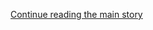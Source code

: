 <div id="app">

<div class="css-1ichrj1 e12j3pa50">

<div class="css-1lzk3av e12j3pa51">

<div class="css-142l3g4">

[Continue reading the main
story](#after-dfp-ad-top)

<div class="ad dfp-ad-top-wrapper" style="text-align:center;height:100%;display:block">

<div id="dfp-ad-top" class="place-ad" data-position="top" data-size-key="top">

</div>

</div>

<div id="after-dfp-ad-top">

</div>

</div>

</div>

</div>

<div>

<div class="NYTAppHideMasthead css-1r6wvpq e1suatyy0">

<div class="section css-ui9rw0 e1suatyy2">

<div class="css-11hrj97 er09x8g0">

<div class="css-6n7j50">

</div>

<span class="css-1dv1kvn">Sections</span>

<div class="css-10488qs">

<span class="css-1dv1kvn">SEARCH</span>

</div>

[Skip to content](#site-content)[Skip to site
index](#site-index)

</div>

<div class="css-8xdxq2 e1huz5gh0">

</div>

<div class="css-8pe5zk">

  - [English](/)
  - [Español](https://www.nytimes3xbfgragh.onion/es/)
  - [中文](https://cn.nytimes3xbfgragh.onion)

</div>

</div>

<div id="masthead-bar-one" class="section hasLinks css-165o1d9 e1csuq9d3">

<div class="css-bpgv3s e1csuq9d0">

</div>

<div class="css-1uqjmks e1csuq9d1">

</div>

<div class="css-9e9ivx">

[](https://myaccount.nytimes3xbfgragh.onion/auth/login?response_type=cookie&client_id=vi)

</div>

<div class="css-bfvq22 e1csuq9d2">

[Today’s
Paper](https://www.nytimes3xbfgragh.onion/section/todayspaper)

</div>

</div>

<div class="css-stscvm">

<div class="css-158f1cv" data-testid="masthead-desktop-logo">

</div>

</div>

<div class="css-wu78io">

</div>

<div class="css-1y7qxpi" data-aria-hidden="true" style="visibility:hidden">

<div class="css-1llhclm">

  - 
  - 
  - [World](https://www.nytimes3xbfgragh.onion/section/world)

  - [U.S.](https://www.nytimes3xbfgragh.onion/section/us)

  - [Politics](https://www.nytimes3xbfgragh.onion/section/politics)

  - [N.Y.](https://www.nytimes3xbfgragh.onion/section/nyregion)

  - [Business](https://www.nytimes3xbfgragh.onion/section/business)

  - [Opinion](https://www.nytimes3xbfgragh.onion/section/opinion)

  - [Tech](https://www.nytimes3xbfgragh.onion/section/technology)

  - [Science](https://www.nytimes3xbfgragh.onion/section/science)

  - [Health](https://www.nytimes3xbfgragh.onion/section/health)

  - [Sports](https://www.nytimes3xbfgragh.onion/section/sports)

  - [Arts](https://www.nytimes3xbfgragh.onion/section/arts)

  - [Books](https://www.nytimes3xbfgragh.onion/section/books)

  - [Style](https://www.nytimes3xbfgragh.onion/section/style)

  - [Food](https://www.nytimes3xbfgragh.onion/section/food)

  - [Travel](https://www.nytimes3xbfgragh.onion/section/travel)

  - [Magazine](https://www.nytimes3xbfgragh.onion/section/magazine)

  - [T Magazine](https://www.nytimes3xbfgragh.onion/section/t-magazine)

  - [Real Estate](https://www.nytimes3xbfgragh.onion/section/realestate)

  - [Video](https://www.nytimes3xbfgragh.onion/video)

</div>

</div>

<div class="css-1d8a290" data-testid="masthead-mini-nav">

  - [World](https://www.nytimes3xbfgragh.onion/section/world)
  - [U.S.](https://www.nytimes3xbfgragh.onion/section/us)
  - [Politics](https://www.nytimes3xbfgragh.onion/section/politics)
  - [N.Y.](https://www.nytimes3xbfgragh.onion/section/nyregion)
  - [Business](https://www.nytimes3xbfgragh.onion/section/business)
  - [Opinion](https://www.nytimes3xbfgragh.onion/section/opinion)
  - [Tech](https://www.nytimes3xbfgragh.onion/section/technology)
  - [Science](https://www.nytimes3xbfgragh.onion/section/science)
  - [Health](https://www.nytimes3xbfgragh.onion/section/health)
  - [Sports](https://www.nytimes3xbfgragh.onion/section/sports)
  - [Arts](https://www.nytimes3xbfgragh.onion/section/arts)
  - [Books](https://www.nytimes3xbfgragh.onion/section/books)
  - [Style](https://www.nytimes3xbfgragh.onion/section/style)
  - [Food](https://www.nytimes3xbfgragh.onion/section/food)
  - [Travel](https://www.nytimes3xbfgragh.onion/section/travel)
  - [Magazine](https://www.nytimes3xbfgragh.onion/section/magazine)
  - [T Magazine](https://www.nytimes3xbfgragh.onion/section/t-magazine)
  - [Real
Estate](https://www.nytimes3xbfgragh.onion/section/realestate)
  - [Video](https://www.nytimes3xbfgragh.onion/video)

</div>

</div>

</div>

<div data-aria-hidden="false">

<div id="site-content" data-role="main">

<div class="css-189d5rw e6b6cmu0">

<div class="css-1yuan6h">

<div class="css-xc44bh">

<div class="section css-o3tihn eq74mwp0" data-block-tracking-id="Briefings" data-testid="block-Briefings">

<div class="css-avqkzc">

<div class="css-1sm6zs8">

<div class="css-1om4z5c">

<div class="css-ydsmmq">

<div class="css-1ee8y2t assetWrapper">

<div class="css-geek62">

<div class="css-1d537rb e18972d70" media="[object Object]">

[](/2020/07/26/briefing/coronavirus-hurricane-hanna-regis-philbin.html)

<div class="css-1g8bx4t">

![](https://static01.graylady3jvrrxbe.onion/images/2020/07/26/briefing/26weekend-briefing-promo/26weekend-briefing-promo-square640.jpg?quality=75&auto=webp&disable=upscale&width=350)

</div>

</div>

[](/2020/07/26/briefing/coronavirus-hurricane-hanna-regis-philbin.html)

<div class="css-8oysku e18972d71" type="1">

<div class="css-1iexn6j e1voiwgp1">

## Coronavirus, Hurricane Hanna, Regis Philbin: Your Weekend Briefing

</div>

</div>

<div class="css-8oysku e18972d71">

Here’s what you need to know about the week’s top
stories.

</div>

</div>

</div>

</div>

<div class="css-ydsmmq">

<div class="css-1ee8y2t assetWrapper">

<div class="css-geek62">

<div class="css-1d537rb e18972d70" media="[object Object]">

[](/2020/07/24/podcasts/the-daily/mlb-baseball-season-coronavirus.html)

<div class="css-1g8bx4t">

![](https://static01.graylady3jvrrxbe.onion/images/2017/01/29/podcasts/the-daily-album-art/the-daily-album-art-square320-v4.png)

</div>

</div>

[](/2020/07/24/podcasts/the-daily/mlb-baseball-season-coronavirus.html)

<div class="css-8oysku e18972d71" type="1">

<div class="css-1iexn6j e1voiwgp1">

## Listen to ‘The Daily’

</div>

</div>

<div class="css-8oysku e18972d71">

The battle for a baseball
season.

</div>

</div>

</div>

</div>

<div class="css-ydsmmq">

<div class="css-1ee8y2t assetWrapper">

<div class="css-geek62">

<div class="css-1d537rb e18972d70" media="[object Object]">

[](/2020/07/23/podcasts/nice-white-parents-serial.html)

<div class="css-1g8bx4t">

![](https://static01.graylady3jvrrxbe.onion/images/2020/07/21/podcasts/nice-white-parents-album-art/nice-white-parents-album-art-square320.jpg)

</div>

</div>

[](/2020/07/23/podcasts/nice-white-parents-serial.html)

<div class="css-8oysku e18972d71" type="1">

<div class="css-1iexn6j e1voiwgp1">

## Introducing: ‘Nice White Parents’

</div>

</div>

<div class="css-8oysku e18972d71">

A podcast on building a better school system, and what gets in the
way.

</div>

</div>

</div>

</div>

</div>

<div class="css-1y8l3jc">

<div class="css-7utnqv">

<div class="css-rlo25n e1ll57lj2">

</div>

</div>

<div class="css-1hesgbm">

</div>

</div>

</div>

</div>

</div>

</div>

</div>

<div class="css-698um9">

<div class="css-1tk5puc">

<div class="css-jbmajz">

<div>

<div class="section css-15zaaaz eq74mwp0" data-block-tracking-id="Top Stories" data-testid="block-TopStories">

<div class="css-1oxv4in e1aa0s8g0">

<div class="css-1qiat4j eqveam63">

<div class="css-1yoguk1 eqveam60">

<div class="css-qvz0vj eqveam61">

<div class="css-1aew2eb eqveam62">

<div class="css-1ee8y2t assetWrapper">

<div class="css-6p6lnl">

[](/2020/07/25/us/protests-seattle-portland.html)

<div class="css-debyuq e1voiwgp1">

## <span>Fires and Pepper Spray in Seattle as Protests Widen Across U.S.</span>

</div>

  - Weeks of violent clashes between protesters and federal agents in
    Portland, Ore., galvanized thousands of people to march through
    American cities.
  - In Seattle, a day of confrontation left broken windows and burning
    trailers, and both protesters and police officers suffered injuries.
  - A shooting at a protest in Austin, Texas, left one man dead.

<div>

<div class="css-na047m">

</div>

</div>

</div>

</div>

<div class="css-1ee8y2t assetWrapper">

<div class="css-6p6lnl">

[](/video/us/100000007243995/portland-protests-federal-government.html)

<div class="css-debyuq e1voiwgp1">

## Videos show how federal officers escalated violence in Portland.

</div>

<div>

<div class="css-na047m">

</div>

</div>

</div>

</div>

</div>

</div>

</div>

<div class="css-zmmks0 eqveam60">

<div class="css-1qj0wac eqveam61">

[](/2020/07/25/us/protests-seattle-portland.html)

<div class="css-1g8bx4t">

![One of the most intense protests was in Seattle, where 21 police
officers were injured, and at least 45 protesters had been arrested.
<span class="credit">Jason Redmond/Agence France-Presse — Getty
Images</span>](https://static01.graylady3jvrrxbe.onion/images/2020/08/25/us/politics/25protest-seattle-portland/merlin_174952725_01c3cb6c-60ad-4ba2-a8ea-72bc0b8b5531-threeByTwoMediumAt2X.jpg?quality=75&auto=webp&disable=upscale)

</div>

</div>

</div>

</div>

</div>

<div class="css-1nuzdmm e1aa0s8g0">

<div class="css-1qiat4j eqveam63">

<div class="css-1yoguk1 eqveam60">

<div class="css-1qj0wac eqveam61">

<div class="css-1aew2eb eqveam62">

<div class="css-1ee8y2t assetWrapper">

<div class="css-6p6lnl">

[](/2020/07/25/world/coronavirus-covid-19.html)

<div class="css-debyuq e1voiwgp1">

## <span>U.S. Cases Soar as 18 States Set Single-Day Records in Past Week</span>

</div>

  - California, South Carolina, North Dakota, Kentucky and Hawaii are
    among the 18 states that set single-day case records in the last
    week.
  - North Korea reported its first suspected Covid-19 case in a city
    near its border with South Korea.

<div>

<div class="css-na047m">

</div>

</div>

</div>

</div>

<div class="css-1ee8y2t assetWrapper">

<div class="css-6p6lnl">

[](/2020/07/25/business/coronavirus-vaccine-profits-vaxart.html)

<div class="css-debyuq e1voiwgp1">

## Corporate Insiders Pocket $1 Billion in Rush for Virus Vaccine

</div>

Well-timed stock bets have generated big profits for senior executives
and board members at companies developing vaccines and
treatments.

<div>

<div class="css-na047m">

</div>

</div>

</div>

</div>

</div>

</div>

</div>

<div class="css-1mnngwr eqveam60">

<div class="css-1qj0wac eqveam61">

<div class="css-1ee8y2t assetWrapper">

<div>

<div class="css-1xaqcky">

[](/interactive/2020/07/25/world/americas/coronavirus-brazil-amazon.html)

<div class="css-1g8bx4t">

![<span class="credit">Tyler Hicks/The New York
Times</span>](https://static01.graylady3jvrrxbe.onion/images/2020/07/24/reader-center/amazon-poster-vid/amazon-poster-vid-threeByTwoMediumAt2X.jpg)

</div>

</div>

<div class="css-1nl6p6m">

[](/interactive/2020/07/25/world/americas/coronavirus-brazil-amazon.html)

<div class="css-debyuq e1voiwgp1">

## The Coronavirus Unleashed On South America’s Life Source: The Amazon

</div>

The coronavirus has hit the Amazon hard, even in remote towns. A Times
photographer traveled the river for weeks, documenting how the virus
spread.

<div>

<div class="css-na047m">

</div>

</div>

</div>

</div>

</div>

</div>

</div>

</div>

</div>

<div class="css-1nuzdmm e1aa0s8g0">

<div class="css-1ee8y2t assetWrapper">

<div class="css-1g8bx4t">

![](https://static01.graylady3jvrrxbe.onion/newsgraphics/2020/03/16/coronavirus-maps/5246b838fe5fcc2a52252306ae294f42673ba8ca/images/orphan_usa-threeByTwoSmallAt2X.png)

</div>

</div>

</div>

<div class="css-1nuzdmm e1aa0s8g0">

<div class="css-1ee8y2t assetWrapper">

<div class="css-1qiat4j eqveam63">

<div class="css-1yoguk1 eqveam60">

<div class="css-qvz0vj eqveam61">

[](/2020/07/25/us/hanna-storm-texas.html)

<div class="css-debyuq e1voiwgp1">

## <span>Hurricane Hanna Hits Texas Region Struggling With Coronavirus</span>

</div>

Some of the communities in the storm’s path have seen spikes in
hospitalizations as Texas has become one of the largest hot spots in the
U.S.

<div>

<div class="css-na047m">

</div>

</div>

</div>

</div>

<div class="css-zmmks0 eqveam60">

<div class="css-1qj0wac eqveam61">

[](/2020/07/25/us/hanna-storm-texas.html)

<div class="css-1qiat4j eqveam63">

<div class="css-ws86q6 eqveam60">

<div class="css-1ygu6hu eqveam61">

<div class="css-zjzyr8">

<div data-testid="lazyimage-container" style="height:177.77777777777777px">

</div>

</div>

</div>

</div>

<div class="css-nmg095 eqveam60">

<div class="css-1ygu6hu eqveam61">

<div class="section css-1xdhyk6 e2u1rkt0" data-aria-hidden="true">

Waves crashing against the Padre Island seawall in Corpus Christi,
Texas, on Saturday. <span class="credit">Tamir Kalifa for The New York
Times</span>

</div>

</div>

</div>

</div>

</div>

</div>

</div>

</div>

</div>

<div class="css-1nuzdmm e1aa0s8g0">

<div>

<div class="css-1qiat4j eqveam63">

<div class="css-1fgqvm0 eqveam60">

<div class="css-1qj0wac eqveam61">

<div class="css-1ee8y2t assetWrapper">

<div class="css-6p6lnl">

[](/2020/07/25/world/asia/us-china-trump-xi.html)

<div class="css-debyuq e1voiwgp1">

## <span>Officials Push U.S.-China Relations Toward Point of No Return</span>

</div>

Top aides to President Trump want to leave a lasting legacy of ruptured
ties between the two powers. China’s aggression has been helping their
cause.

<div>

<div class="css-na047m">

</div>

</div>

</div>

</div>

</div>

</div>

<div class="css-ws86q6 eqveam60">

<div class="css-1qj0wac eqveam61">

<div class="css-1aew2eb eqveam62">

<div class="css-1ee8y2t assetWrapper">

<div class="css-6p6lnl">

[](/2020/07/25/world/asia/japan-china-xi.html)

<div class="css-debyuq e1voiwgp1">

## As the World Gets Tougher on China, Japan Tries to Thread a Needle

</div>

Tokyo has not confronted Beijing as the U.S. and other allies have,
mindful of its neighbor’s economic might and its own limited military
options.

<div>

<div class="css-na047m">

</div>

</div>

</div>

</div>

</div>

</div>

</div>

</div>

</div>

</div>

<div class="css-1nuzdmm e1aa0s8g0">

<div class="css-1ee8y2t assetWrapper">

<div class="css-1qiat4j eqveam63">

<div class="css-1yoguk1 eqveam60">

<div class="css-qvz0vj eqveam61">

[](/2020/07/25/us/john-lewis-memorial-service.html)

<div class="css-debyuq e1voiwgp1">

## <span>John Lewis, Son of Alabama, Makes His Last Journey Home</span>

</div>

Days of memorials for the congressman and civil rights figure began in
Troy, the Alabama town where he was raised. “Rest well,” one of his
sisters said.

<div>

<div class="css-na047m">

</div>

</div>

</div>

</div>

<div class="css-zmmks0 eqveam60">

<div class="css-1qj0wac eqveam61">

[](/2020/07/25/us/john-lewis-memorial-service.html)

<div class="css-1g8bx4t">

<div class="css-zjzyr8">

<div data-testid="lazyimage-container" style="height:480px">

</div>

</div>

<div class="section css-1xdhyk6 e2u1rkt0" data-aria-hidden="true">

Friends and family gathered in Troy, Ala., on Saturday to honor
Representative John Lewis. <span class="credit">Nicole Craine for The
New York
Times</span>

</div>

</div>

</div>

</div>

</div>

</div>

</div>

<div class="css-1nuzdmm e1aa0s8g0">

<div class="css-1ee8y2t assetWrapper">

<div class="css-1qiat4j eqveam63">

<div class="css-1yoguk1 eqveam60">

<div class="css-1qj0wac eqveam61">

[](/2020/07/25/us/politics/trump-florida-convention.html)

<div class="css-debyuq e1voiwgp1">

## <span>Analysis: Trump’s Covid Failures Reshape Race and Lift Biden</span>

</div>

</div>

</div>

<div class="css-zmmks0 eqveam60">

<div class="css-1qj0wac eqveam61">

[](/2020/07/25/us/politics/trump-florida-convention.html)

President Trump’s cancellation of the convention in Florida and sudden
embrace of masks may signal his acceptance of a transformed political
landscape.

<div>

<div class="css-na047m">

</div>

</div>

</div>

</div>

</div>

</div>

</div>

<div class="css-1nuzdmm e1aa0s8g0">

<div class="css-1ee8y2t assetWrapper">

<div class="css-1g8bx4t">

<div>

</div>

</div>

</div>

</div>

<div class="css-1nuzdmm e1aa0s8g0">

<div class="css-1qiat4j eqveam63">

<div class="css-1yoguk1 eqveam60">

<div class="css-qvz0vj eqveam61">

<div class="css-1aew2eb eqveam62">

<div class="css-1ee8y2t assetWrapper">

<div class="css-6p6lnl">

[](/2020/07/24/briefing/best-weekend-reads.html)

<div class="css-debyuq e1voiwgp1">

## <span>11 of Our Best Weekend Reads</span>

</div>

Farewell, John Lewis. Bake sales with global reach. Panama hats. 30
years of the A.D.A. And
more.

<div>

<div class="css-na047m">

</div>

</div>

</div>

</div>

<div class="css-1ee8y2t assetWrapper">

<div class="css-6p6lnl">

[](/interactive/2020/07/24/briefing/federal-agents-john-lewis-mars-news-quiz.html)

<div class="css-debyuq e1voiwgp1">

## Did you follow the headlines this week? Take our quiz.

</div>

<div>

<div class="css-na047m">

</div>

</div>

</div>

</div>

</div>

</div>

</div>

<div class="css-zmmks0 eqveam60">

<div class="css-1qj0wac eqveam61">

[](/2020/07/24/briefing/best-weekend-reads.html)

<div class="css-1g8bx4t">

<div class="css-zjzyr8">

<div data-testid="lazyimage-container" style="height:480.47999999999996px">

</div>

</div>

<div class="css-e4gm3y">

</div>

</div>

</div>

</div>

</div>

</div>

</div>

</div>

</div>

<div class="css-717c4s">

<div>

<div class="section css-1g8pbzc eq74mwp0" data-block-tracking-id="Opinion" data-testid="block-Opinion">

[](https://www.nytimes3xbfgragh.onion/section/opinion?pagetype=Homepage&action=click&module=Opinion)

### Opinion

<div class="css-anz6u5">

<div class="css-tub26b">

<div class="css-1ee8y2t assetWrapper">

<div class="css-6p6lnl">

[](/2020/07/25/opinion/sunday/portland-protest-federal-troops.html)

<div class="css-dcl9ft">

![Nicholas
Kristof](https://static01.graylady3jvrrxbe.onion/images/2018/04/03/opinion/nicholas-kristof/nicholas-kristof-thumbLarge-v2.png?quality=75&auto=webp&disable=upscale)

</div>

<div class="css-debyuq e1voiwgp1">

<div class="css-1xdt15l">

<div class="css-1dvlumo e18df3gd0">

Nicholas
Kristof

</div>

</div>

## In Portland’s So-Called War Zone, It’s the Troops Who Provide the Menace

</div>

If President Trump is actually trying to establish order, he is
stunningly incompetent.

<div>

<div class="css-na047m">

</div>

</div>

</div>

</div>

</div>

<div class="css-tub26b">

<div class="css-1ee8y2t assetWrapper">

<div class="css-1qiat4j eqveam63">

<div class="css-7douaa eqveam60">

<div class="css-qvz0vj eqveam61">

[](/2020/07/25/opinion/school-coronavirus-reopening.html)

<div class="css-debyuq e1voiwgp1">

<div class="css-1xdt15l">

<div class="css-1dvlumo e18df3gd0">

Ashley Gilbertson

</div>

</div>

## A Visit to the Classrooms the Kids Left Behind

</div>

School administrators confront what one called “the greatest challenge
of my
career.”

<div>

<div class="css-na047m">

</div>

</div>

</div>

</div>

<div class="css-7douaa eqveam60">

<div class="css-1qj0wac eqveam61">

[](/2020/07/25/opinion/school-coronavirus-reopening.html)

<div class="css-1g8bx4t">

![](https://static01.graylady3jvrrxbe.onion/images/2020/07/23/opinion/00Exposures-Gilbertson-slide-HBQ4/00Exposures-Gilbertson-slide-HBQ4-square640-v3.jpg?quality=75&auto=webp&disable=upscale&width=350)

</div>

</div>

</div>

</div>

</div>

</div>

</div>

<div class="css-dh19r0">

<div class="css-tub26b">

<div class="css-6p6lnl">

[](/2020/07/25/sunday-review/aoc-daughters-ted-yoho.html)

<div class="css-debyuq e1voiwgp1">

<div class="css-1xdt15l">

<div class="css-tnu8m6 e18df3gd0">

Jessica Bennett

</div>

</div>

## A.O.C. and the Daughter Defense

</div>

</div>

</div>

<div class="css-tub26b">

<div class="css-6p6lnl">

[](/2020/07/25/opinion/sunday/portland-protests-white.html)

<div class="css-debyuq e1voiwgp1">

<div class="css-1xdt15l">

<div class="css-tnu8m6 e18df3gd0">

Mitchell S. Jackson

</div>

</div>

## Who Gets to Be a ‘Naked Athena’?

</div>

</div>

</div>

<div class="css-tub26b">

<div class="css-6p6lnl">

[](/2020/07/25/opinion/a-safety-net-thats-a-kafkaesque-mess.html)

<div class="css-debyuq e1voiwgp1">

<div class="css-1xdt15l">

<div class="css-tnu8m6 e18df3gd0">

Ari Ne’eman

</div>

</div>

## A ‘Safety Net’ That’s a Kafkaesque Mess

</div>

</div>

</div>

<div class="css-tub26b">

<div class="css-6p6lnl">

[](/2020/07/23/opinion/sunday/coronavirus-parenting-joy.html)

<div class="css-dcl9ft">

![Esau
McCaulley](https://static01.graylady3jvrrxbe.onion/images/2020/07/21/opinion/author-esau-mccaulley/author-esau-mccaulley-thumbLarge.png?quality=75&auto=webp&disable=upscale)

</div>

<div class="css-debyuq e1voiwgp1">

<div class="css-1xdt15l">

<div class="css-tnu8m6 e18df3gd0">

Esau McCaulley

</div>

</div>

## How to Give Children Joy, Even During a Pandemic

</div>

</div>

</div>

<div class="css-tub26b">

<div class="css-6p6lnl">

[](/2020/07/25/opinion/sunday/aoc-yoho-trump-2020.html)

<div class="css-dcl9ft">

![Maureen
Dowd](https://static01.graylady3jvrrxbe.onion/images/2018/04/02/opinion/maureen-dowd/maureen-dowd-thumbLarge.png?quality=75&auto=webp&disable=upscale)

</div>

<div class="css-debyuq e1voiwgp1">

<div class="css-1xdt15l">

<div class="css-tnu8m6 e18df3gd0">

Maureen Dowd

</div>

</div>

## A.O.C. and the Jurassic Jerks

</div>

</div>

</div>

<div class="css-tub26b">

<div class="css-6p6lnl">

[](/2020/07/25/opinion/sunday/trump-lies.html)

<div class="css-dcl9ft">

![Frank
Bruni](https://static01.graylady3jvrrxbe.onion/images/2018/04/03/opinion/frank-bruni/frank-bruni-thumbLarge.png?quality=75&auto=webp&disable=upscale)

</div>

<div class="css-debyuq e1voiwgp1">

<div class="css-1xdt15l">

<div class="css-tnu8m6 e18df3gd0">

Frank Bruni

</div>

</div>

## Donald Trump Is the Best Ever President in the History of the Cosmos

</div>

</div>

</div>

<div class="css-tub26b">

<div class="css-6p6lnl">

[](/2020/07/25/opinion/sunday/abortion-racism-margaret-sanger.html)

<div class="css-dcl9ft">

![Ross
Douthat](https://static01.graylady3jvrrxbe.onion/images/2018/04/03/opinion/ross-douthat/ross-douthat-thumbLarge.png?quality=75&auto=webp&disable=upscale)

</div>

<div class="css-debyuq e1voiwgp1">

<div class="css-1xdt15l">

<div class="css-tnu8m6 e18df3gd0">

Ross Douthat

</div>

</div>

## The Ghost of Margaret Sanger

</div>

</div>

</div>

<div class="css-tub26b">

<div class="css-6p6lnl">

[](/2020/07/25/opinion/sunday/republican-convention-trump.html)

<div class="css-debyuq e1voiwgp1">

<div class="css-1xdt15l">

<div class="css-tnu8m6 e18df3gd0">

The Editorial Board

</div>

</div>

## The Pandemic Could Make Political Conventions Less Terrible

</div>

</div>

</div>

<div class="css-tub26b">

<div class="css-6p6lnl">

[](/2020/07/25/opinion/coronavirus-school-reopening.html)

<div class="css-debyuq e1voiwgp1">

<div class="css-1xdt15l">

<div class="css-tnu8m6 e18df3gd0">

Rachel L. Harris and Lisa
Tarchak

</div>

</div>

## ‘Home-Schooling Won’t Kill Us. Covid-19 Might.’

</div>

</div>

</div>

</div>

</div>

</div>

</div>

<div class="css-ie51lk">

<div class="section css-1m986x7 eq74mwp0" data-block-tracking-id="Editors Picks" data-testid="block-EditorsPicks">

### Editors’ Picks

<div class="css-y3bpqq">

<div class="css-17q3ou7">

<div class="css-4xmvjg">

<div class="css-1ee8y2t assetWrapper">

<div>

<div class="css-1xaqcky">

[](/2020/07/22/t-magazine/la-monte-young.html)

<div class="css-1g8bx4t">

<div class="css-zjzyr8">

<div data-testid="lazyimage-container" style="height:480.47999999999996px">

</div>

</div>

<div class="section css-1xdhyk6 e2u1rkt0">

<span class="credit">Nicholas Calcott</span>

</div>

</div>

</div>

<div class="css-1nl6p6m">

[](/2020/07/22/t-magazine/la-monte-young.html)

<div class="css-debyuq e1voiwgp1">

## <span>The Man Who Brian Eno Called ‘the Daddy of Us All’</span>

</div>

From T’s Summer Art issue: La Monte Young, the composer who quietly
shaped much of contemporary Western music, reaches his last
act.

<div>

<div class="css-na047m">

</div>

</div>

</div>

</div>

</div>

</div>

</div>

<div class="css-1lqor8g">

<div class="css-1177x0a">

<div class="css-1ee8y2t assetWrapper">

<div class="css-1qiat4j eqveam63">

<div class="css-7douaa eqveam60">

<div class="css-1qj0wac eqveam61">

[](/interactive/2020/07/21/sports/coronavirus-changes-baseball-nba-nfl.html)

<div class="css-debyuq e1voiwgp1">

## The Pandemic Put Sports on Pause. It’s Time for a Reboot.

</div>

Our sports desk imagined bold — and whimsical — ideas for how to improve
baseball, basketball, football, hockey, tennis, golf, and
soccer.

<div>

<div class="css-na047m">

</div>

</div>

</div>

</div>

<div class="css-7douaa eqveam60">

<div class="css-1qj0wac eqveam61">

[](/interactive/2020/07/21/sports/coronavirus-changes-baseball-nba-nfl.html)

<div class="css-1g8bx4t">

<div class="css-zjzyr8">

<div data-testid="lazyimage-container" style="height:145.33333333333334px">

</div>

</div>

</div>

</div>

</div>

</div>

</div>

</div>

<div class="css-1177x0a">

<div class="css-1ee8y2t assetWrapper">

<div class="css-1qiat4j eqveam63">

<div class="css-7douaa eqveam60">

<div class="css-1qj0wac eqveam61">

[](/2020/07/24/travel/virus-road-trip.html)

<div class="css-debyuq e1voiwgp1">

## Road Trips are Great. Except for the Driving.

</div>

I wasn’t looking for an exotic vacation, just a temporary reprieve from
compulsive news-watching and a dose of in-person fun with family and
friends.

<div>

<div class="css-na047m">

</div>

</div>

</div>

</div>

<div class="css-7douaa eqveam60">

<div class="css-1qj0wac eqveam61">

[](/2020/07/24/travel/virus-road-trip.html)

<div class="css-1g8bx4t">

<div class="css-zjzyr8">

<div data-testid="lazyimage-container" style="height:145.33333333333334px">

</div>

</div>

</div>

</div>

</div>

</div>

</div>

</div>

</div>

</div>

</div>

</div>

</div>

</div>

<div class="css-6nrzw0">

<div class="css-uvu2in e12j3pa50">

<div class="css-1rm0ct8 e12j3pa51">

<div class="css-142l3g4">

### Advertisement

[Continue reading the main
story](#after-dfp-ad-mid1-large)

<div id="dfp-ad-mid1-large" class="ad dfp-ad-mid1-large-wrapper" style="text-align:center;height:100%;display:block">

</div>

<div id="after-dfp-ad-mid1-large">

</div>

</div>

</div>

</div>

</div>

<div class="css-19tmjl7">

<div>

</div>

</div>

</div>

<div class="css-djiuqn ekmemt90" data-testid="feedback">

We’d like your thoughts on the New York Times home page experience.[Let
us know what you
think](http://nyt.qualtrics.com/jfe/form/SV_eFJmKj9v0krSE0l)

</div>

</div>

## Site Index

<div>

</div>

## Site Information Navigation

  - [© <span>2020</span> <span>The New York Times
    Company</span>](https://help.nytimes3xbfgragh.onion/hc/en-us/articles/115014792127-Copyright-notice)

<!-- end list -->

  - [NYTCo](https://www.nytco.com/)
  - [Contact
    Us](https://help.nytimes3xbfgragh.onion/hc/en-us/articles/115015385887-Contact-Us)
  - [Work with us](https://www.nytco.com/careers/)
  - [Advertise](https://nytmediakit.com/)
  - [T Brand Studio](http://www.tbrandstudio.com/)
  - [Your Ad
    Choices](https://www.nytimes3xbfgragh.onion/privacy/cookie-policy#how-do-i-manage-trackers)
  - [Privacy](https://www.nytimes3xbfgragh.onion/privacy)
  - [Terms of
    Service](https://help.nytimes3xbfgragh.onion/hc/en-us/articles/115014893428-Terms-of-service)
  - [Terms of
    Sale](https://help.nytimes3xbfgragh.onion/hc/en-us/articles/115014893968-Terms-of-sale)
  - [Site
    Map](https://spiderbites.nytimes3xbfgragh.onion)
  - [Help](https://help.nytimes3xbfgragh.onion/hc/en-us)
  - [Subscriptions](https://www.nytimes3xbfgragh.onion/subscription?campaignId=37WXW)

</div>

</div>

